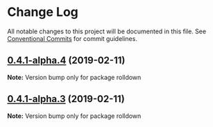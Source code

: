 # Change Log

All notable changes to this project will be documented in this file.
See [Conventional Commits](https://conventionalcommits.org) for commit guidelines.

## [0.4.1-alpha.4](https://github.com/tunnckoCore/hq/compare/rolldown@0.4.1-alpha.3...rolldown@0.4.1-alpha.4) (2019-02-11)

**Note:** Version bump only for package rolldown





## [0.4.1-alpha.3](https://github.com/tunnckoCore/hq/compare/rolldown@0.4.1-alpha.1...rolldown@0.4.1-alpha.3) (2019-02-11)

**Note:** Version bump only for package rolldown
